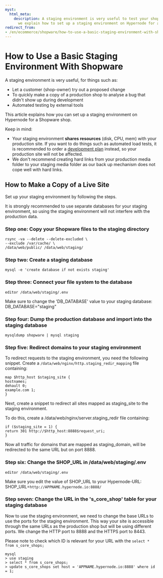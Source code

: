 ```yaml
---
myst:
  html_meta:
    description: A staging environment is very useful to test your shop. In this article
      we explain how to set up a staging environment on Hypernode for a Shopware shop.
redirect_from:
- /en/ecommerce/shopware/how-to-use-a-basic-staging-environment-with-shopware/
---
```


<!-- source: https://support.hypernode.com/en/ecommerce/shopware/how-to-use-a-basic-staging-environment-with-shopware/ -->

# How to Use a Basic Staging Environment With Shopware

A staging environment is very useful, for things such as:

- Let a customer (shop-owner) try out a proposed change
- To quickly make a copy of a production shop to analyse a bug that didn't show up during development
- Automated testing by external tools

This article explains how you can set up a staging environment on Hypernode for a Shopware shop.

Keep in mind:

- Your staging environment **shares resources** (disk, CPU, mem) with your production site. If you want to do things such as automated load tests, it is recommended to order a [development plan](https://support.hypernode.com/knowledgebase/development-plans-for-your-magento-shop/) instead, so your production site will not be affected.
- We don't recommend creating hard links from your production media folder to your staging media folder as our back up mechanism does not cope well with hard links.

## How to Make a Copy of a Live Site

Set up your staging environment by following the steps.

It is strongly recommended to use separate databases for your staging environment, so using the staging environment will not interfere with the production data.

### Step one: Copy your Shopware files to the staging directory

```nginx
rsync -va --delete --delete-excluded \
--exclude /var/cache/ \
/data/web/public/ /data/web/staging/
```

### Step two: Create a staging database

```nginx
mysql -e 'create database if not exists staging'
```

### Step three: Connect your file system to the database

```nginx
editor /data/web/staging/.env
```

Make sure to change the 'DB_DATABASE' value to your staging database: DB_DATABASE="staging"

### Step four: Dump the production database and import into the staging database

```nginx
mysqldump shopware | mysql staging
```

### Step five: Redirect domains to your staging environment

To redirect requests to the staging environment, you need the following snippet. Create a `/data/web/nginx/http.staging_redir_mapping` file containing:

```nginx
map $http_host $staging_site {
hostnames;
dehault 0;
example.com 1;
}
```

Next, create a snippet to redirect all sites mapped as staging_site to the staging environment.

To do this, create a /data/web/nginx/server.staging_redir file containing:

```nginx
if ($staging_site = 1) {
return 301 http://$http_host:8888$request_uri;
}
```

Now all traffic for domains that are mapped as staging_domain, will be redirected to the same URL but on port 8888.

### Step six: Change the SHOP_URL in /data/web/staging/.env

`editor /data/web/staging/.env`

Make sure you edit the value of SHOP_URL to your Hypernode-URL: SHOP_URL=`http://APPNAME.hypernode.io:8888/`

### Step seven: Change the URL in the 's_core_shop' table for your staging database

Now to use the staging environment, we need to change the base URLs to use the ports for the staging environment. This way your site is accessible through the same URLs as the production shop but will be using different ports. We change the HTTP port to 8888 and the HTTPS port to 8443.

Please note to check which ID is relevant for your URL with the `select * from s_core_shops;`

```nginx
mysql
> use staging
> select * from s_core_shops;
> update s_core_shops set host = 'APPNAME.hypernode.io:8888' where id = 1;
```
